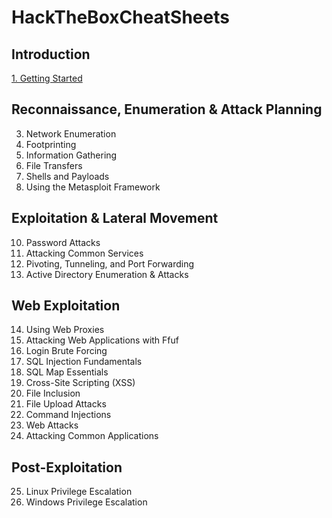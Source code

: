 # HackTheBoxCheatSheets

## Introduction
[1. Getting Started](https://github.com/Parker-Brother/HackTheBoxCheatSheets/blob/main/Getting%20Started.md)

## Reconnaissance, Enumeration & Attack Planning
3. Network Enumeration
4. Footprinting
5. Information Gathering
7. File Transfers
8. Shells and Payloads
9. Using the Metasploit Framework

## Exploitation & Lateral Movement
10. Password Attacks
11. Attacking Common Services
12. Pivoting, Tunneling, and Port Forwarding
13. Active Directory Enumeration & Attacks

## Web Exploitation
14. Using Web Proxies
15. Attacking Web Applications with Ffuf
16. Login Brute Forcing
17. SQL Injection Fundamentals
18. SQL Map Essentials
19. Cross-Site Scripting (XSS)
20. File Inclusion
21. File Upload Attacks
22. Command Injections
23. Web Attacks
24. Attacking Common Applications

## Post-Exploitation
25. Linux Privilege Escalation
26. Windows Privilege Escalation

